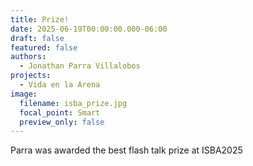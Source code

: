 ```yaml
---
title: Prize!
date: 2025-06-19T00:00:00.000-06:00
draft: false
featured: false
authors:
  - Jonathan Parra Villalobos
projects:
  - Vida en la Arena
image:
  filename: isba_prize.jpg
  focal_point: Smart
  preview_only: false
---
```

Parra was awarded the best flash talk prize at ISBA2025
